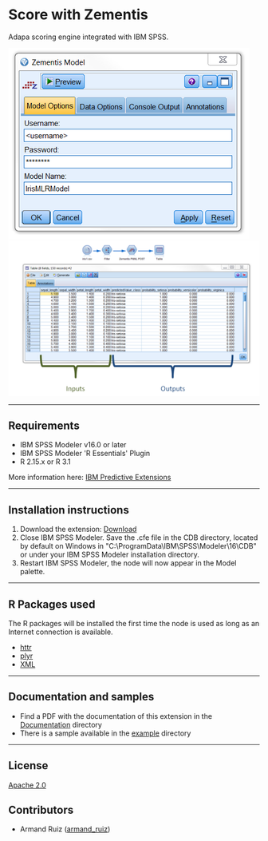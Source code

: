 # Score with Zementis
Adapa scoring engine integrated with IBM SPSS.

![Map](https://raw.githubusercontent.com/IBMPredictiveAnalytics/Score-with-Zementis/master/Screenshot/Illustration1.png)
![Map](https://raw.githubusercontent.com/IBMPredictiveAnalytics/Score-with-Zementis/master/Screenshot/Illustration2.png)



---
Requirements
----
- IBM SPSS Modeler v16.0 or later
- IBM SPSS Modeler 'R Essentials' Plugin
- R 2.15.x or R 3.1

More information here: [IBM Predictive Extensions][2]


---
Installation instructions
----
1. Download the extension: [Download][3] 
2. Close IBM SPSS Modeler. Save the .cfe file in the CDB directory, located by default on Windows in "C:\ProgramData\IBM\SPSS\Modeler\16\CDB" or under your IBM SPSS Modeler installation directory.
3. Restart IBM SPSS Modeler, the node will now appear in the Model palette.

---
R Packages used
----
The R packages will be installed the first time the node is used as long as an Internet connection is available.
- [httr][4]
- [plyr][11]
- [XML ][13]

---
Documentation and samples
----
- Find a PDF with the documentation of this extension in the [Documentation][5] directory
- There is a sample available in the [example][6] directory


---
License
----

[Apache 2.0][1]


Contributors
----

  - Armand Ruiz ([armand_ruiz](https://twitter.com/armand_ruiz))


[1]: http://www.apache.org/licenses/LICENSE-2.0.html
[2]:https://developer.ibm.com/predictiveanalytics/downloads/#tab2
[3]:https://github.com/IBMPredictiveAnalytics/Score-with-Zementis/raw/master/Source%20code/ZementisPost.cfe
[4]:https://cran.r-project.org/web/packages/httr/index.html
[5]:https://github.com/IBMPredictiveAnalytics/Score-with-Zementis/raw/master/Documentation/Zementis-SPSSModelerExtension.pdf
[6]:https://github.com/IBMPredictiveAnalytics/Score-with-Zementis/tree/master/Example
[10]:https://developer.ibm.com/predictiveanalytics/2015/03/11/tweets-during-esri-dev-summit-and-bnp-paribas-open/
[11]:https://cran.r-project.org/web/packages/plyr/
[12]:https://developer.ibm.com/predictiveanalytics/2015/03/11/crime-prediction-using-ibm-spss-modeler-and-arcgis/
[13]:https://cran.r-project.org/web/packages/XML/index.html
[20]:https://www.youtube.com/watch?v=5VpnKVsoxjI
